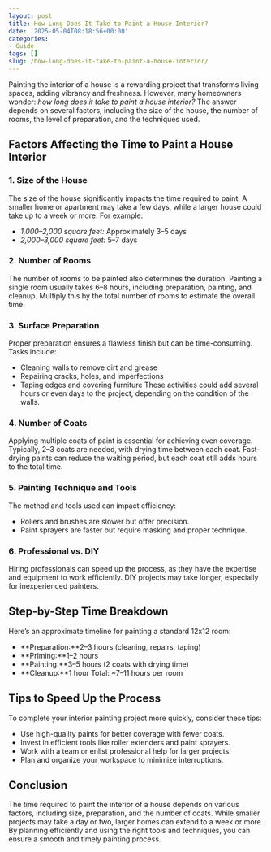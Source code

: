 ```yaml
---
layout: post
title: How Long Does It Take to Paint a House Interior?
date: '2025-05-04T08:18:56+00:00'
categories:
- Guide
tags: []
slug: /how-long-does-it-take-to-paint-a-house-interior/
---
```


Painting the interior of a house is a rewarding project that transforms living spaces, adding vibrancy and freshness. However, many homeowners wonder: *how long does it take to paint a house interior?* The answer depends on several factors, including the size of the house, the number of rooms, the level of preparation, and the techniques used.
## Factors Affecting the Time to Paint a House Interior
### 1. Size of the House
The size of the house significantly impacts the time required to paint. A smaller home or apartment may take a few days, while a larger house could take up to a week or more.
For example:
- *1,000–2,000 square feet:* Approximately 3–5 days
- *2,000–3,000 square feet:* 5–7 days
### 2. Number of Rooms
The number of rooms to be painted also determines the duration. Painting a single room usually takes 6–8 hours, including preparation, painting, and cleanup. Multiply this by the total number of rooms to estimate the overall time.
### 3. Surface Preparation
Proper preparation ensures a flawless finish but can be time-consuming. Tasks include:
- Cleaning walls to remove dirt and grease
- Repairing cracks, holes, and imperfections
- Taping edges and covering furniture
These activities could add several hours or even days to the project, depending on the condition of the walls.
### 4. Number of Coats
Applying multiple coats of paint is essential for achieving even coverage. Typically, 2–3 coats are needed, with drying time between each coat. Fast-drying paints can reduce the waiting period, but each coat still adds hours to the total time.
### 5. Painting Technique and Tools
The method and tools used can impact efficiency:
- Rollers and brushes are slower but offer precision.
- Paint sprayers are faster but require masking and proper technique.
### 6. Professional vs. DIY
Hiring professionals can speed up the process, as they have the expertise and equipment to work efficiently. DIY projects may take longer, especially for inexperienced painters.
## Step-by-Step Time Breakdown
Here’s an approximate timeline for painting a standard 12x12 room:
- **Preparation:**2–3 hours (cleaning, repairs, taping)
- **Priming:**1–2 hours
- **Painting:**3–5 hours (2 coats with drying time)
- **Cleanup:**1 hour
Total: ~7–11 hours per room
## Tips to Speed Up the Process
To complete your interior painting project more quickly, consider these tips:
- Use high-quality paints for better coverage with fewer coats.
- Invest in efficient tools like roller extenders and paint sprayers.
- Work with a team or enlist professional help for larger projects.
- Plan and organize your workspace to minimize interruptions.
## Conclusion
The time required to paint the interior of a house depends on various factors, including size, preparation, and the number of coats. While smaller projects may take a day or two, larger homes can extend to a week or more. By planning efficiently and using the right tools and techniques, you can ensure a smooth and timely painting process.
